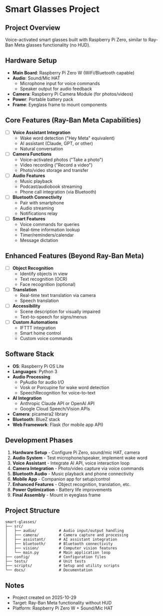 # Smart Glasses Project

## Project Overview
Voice-activated smart glasses built with Raspberry Pi Zero, similar to Ray-Ban Meta glasses functionality (no HUD).

## Hardware Setup
- **Main Board**: Raspberry Pi Zero W (WiFi/Bluetooth capable)
- **Audio**: Sound/Mic HAT
  - Microphone input for voice commands
  - Speaker output for audio feedback
- **Camera**: Raspberry Pi Camera Module (for photos/videos)
- **Power**: Portable battery pack
- **Frame**: Eyeglass frame to mount components

## Core Features (Ray-Ban Meta Capabilities)
- [ ] **Voice Assistant Integration**
  - Wake word detection ("Hey Meta" equivalent)
  - AI assistant (Claude, GPT, or other)
  - Natural conversation
- [ ] **Camera Functions**
  - Voice-activated photos ("Take a photo")
  - Video recording ("Record a video")
  - Photo/video storage and transfer
- [ ] **Audio Features**
  - Music playback
  - Podcast/audiobook streaming
  - Phone call integration (via Bluetooth)
- [ ] **Bluetooth Connectivity**
  - Pair with smartphone
  - Audio streaming
  - Notifications relay
- [ ] **Smart Features**
  - Voice commands for queries
  - Real-time information lookup
  - Timer/reminders/calendar
  - Message dictation

## Enhanced Features (Beyond Ray-Ban Meta)
- [ ] **Object Recognition**
  - Identify objects in view
  - Text recognition (OCR)
  - Face recognition (optional)
- [ ] **Translation**
  - Real-time text translation via camera
  - Speech translation
- [ ] **Accessibility**
  - Scene description for visually impaired
  - Text-to-speech for signs/menus
- [ ] **Custom Automations**
  - IFTTT integration
  - Smart home control
  - Custom voice commands

## Software Stack
- **OS**: Raspberry Pi OS Lite
- **Languages**: Python 3
- **Audio Processing**
  - PyAudio for audio I/O
  - Vosk or Porcupine for wake word detection
  - SpeechRecognition for voice-to-text
- **AI Integration**
  - Anthropic Claude API or OpenAI API
  - Google Cloud Speech/Vision APIs
- **Camera**: picamera2 library
- **Bluetooth**: BlueZ stack
- **Web Framework**: Flask (for mobile app API)

## Development Phases
1. **Hardware Setup** - Configure Pi Zero, sound/mic HAT, camera
2. **Audio System** - Test microphone/speaker, implement wake word
3. **Voice Assistant** - Integrate AI API, voice interaction loop
4. **Camera Integration** - Photo/video capture via voice commands
5. **Bluetooth Audio** - Music playback and phone connectivity
6. **Mobile App** - Companion app for setup/control
7. **Enhanced Features** - Object recognition, translation, etc.
8. **Power Optimization** - Battery life improvements
9. **Final Assembly** - Mount in eyeglass frame

## Project Structure
```
smart-glasses/
├── src/
│   ├── audio/          # Audio input/output handling
│   ├── camera/         # Camera capture and processing
│   ├── assistant/      # AI assistant integration
│   ├── bluetooth/      # Bluetooth connectivity
│   ├── vision/         # Computer vision features
│   └── main.py         # Main application loop
├── config/             # Configuration files
├── tests/              # Unit tests
├── scripts/            # Setup and utility scripts
└── docs/               # Documentation
```

## Notes
- Project created on 2025-10-29
- Target: Ray-Ban Meta functionality without HUD
- Platform: Raspberry Pi Zero W + Sound/Mic HAT
